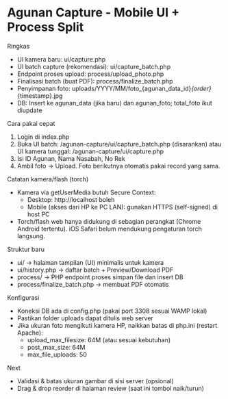 Agunan Capture - Mobile UI + Process Split
=========================================

Ringkas
- UI kamera baru: ui/capture.php
- UI batch capture (rekomendasi): ui/capture_batch.php
- Endpoint proses upload: process/upload_photo.php
- Finalisasi batch (buat PDF): process/finalize_batch.php
- Penyimpanan foto: uploads/YYYY/MM/foto_{agunan_data_id}_{order}_{timestamp}.jpg
- DB: Insert ke agunan_data (jika baru) dan agunan_foto; total_foto ikut diupdate

Cara pakai cepat
1) Login di index.php
2) Buka UI batch: /agunan-capture/ui/capture_batch.php (disarankan)
	atau UI kamera tunggal: /agunan-capture/ui/capture.php
3) Isi ID Agunan, Nama Nasabah, No Rek
4) Ambil foto → Upload. Foto berikutnya otomatis pakai record yang sama.

Catatan kamera/flash (torch)
- Kamera via getUserMedia butuh Secure Context:
	- Desktop: http://localhost boleh
	- Mobile (akses dari HP ke PC LAN): gunakan HTTPS (self-signed) di host PC
- Torch/flash web hanya didukung di sebagian perangkat (Chrome Android tertentu). iOS Safari belum mendukung pengaturan torch langsung.

Struktur baru
- ui/ → halaman tampilan (UI) minimalis untuk kamera
- ui/history.php → daftar batch + Preview/Download PDF
- process/ → PHP endpoint proses simpan file dan insert DB
- process/finalize_batch.php → membuat PDF otomatis

Konfigurasi
- Koneksi DB ada di config.php (pakai port 3308 sesuai WAMP lokal)
- Pastikan folder uploads dapat ditulis web server
- Jika ukuran foto mengikuti kamera HP, naikkan batas di php.ini (restart Apache):
	- upload_max_filesize: 64M (atau sesuai kebutuhan)
	- post_max_size: 64M
	- max_file_uploads: 50

Next
- Validasi & batas ukuran gambar di sisi server (opsional)
- Drag & drop reorder di halaman review (saat ini tombol naik/turun)
